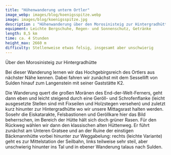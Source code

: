 ```yaml
---
title: "Höhenwanderung unterm Ortler"
image_webp: images/blog/koenigsspitze.webp
image: images/blog/koenigsspitze.jpg
description : "Höhenwanderung über den Morosinisteig zur Hintergradhütte"
equipment: Leichte Bergschuhe, Regen- und Sonnenschutz, Getränke
length: 8,5 km
time: ca. 4 Stunden
height_max: 2660 m
difficulty: Stellenweise etwas felsig, insgesamt aber unschwierig
---
```


Über den Morosinisteig zur Hintergradhütte 

Bei dieser Wanderung lernen wir das Hochgebirgsreich des Ortlers aus nächster
Nähe kennen. Dabei fahren wir zunächst mit dem Sessellift von Sulden hinauf zum
Langenstein mit seiner Gaststätte K2. 

Die Wanderung  quert die großen Moränen des End-der-Welt-Ferners, geht dann eben
und leicht steigend  durch eine Geröll- und Schrofenflanke (leicht ausgesetzte
Stellen sind mit Fixseilen und Holzstegen versehen) und zuletzt kurz hinunter
zur Hintergradhütte wo wir unsere Mittagsrast halten werden. Sosehr die
Eiskatarakte, Felsbastionen und Geröllkare hier das Bild beherrschen, im Bereich
der Hütte hält sich doch grüner Rasen. Für den Rückweg wählen wir dann den
klassischen alten Hüttenweg. Er führt zunächst am Unteren Gratsee und an der
Ruine der einstigen Bäckmannhütte vorbei hinunter zur Weggabelung: rechts
(leichte Variante) geht es zur Mittelstation der Seilbahn, links teilweise sehr
steil, aber unschwierig hinunter ins Tal und in ebener Wanderung  talaus nach
Sulden.
